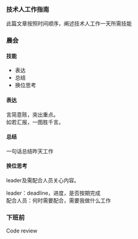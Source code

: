 ### 技术人工作指南

此篇文章按照时间顺序，阐述技术人工作一天所需技能

### 晨会

#### 技能

- 表达
- 总结
- 换位思考

#### 表达

言简意赅，突出重点。  
如若汇报，一图胜千言。

#### 总结

一句话总结昨天工作

#### 换位思考

leader及需配合人员关心内容。

leader：deadline，进度，是否按期完成  
配合人员：何时需要配合，需要我做什么工作



### 下班前

Code review 
